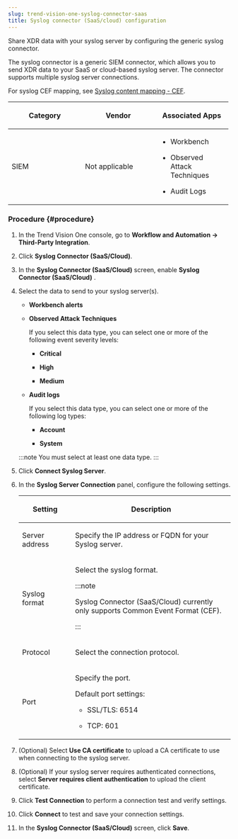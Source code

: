 ```yaml
---
slug: trend-vision-one-syslog-connector-saas
title: Syslog connector (SaaS/cloud) configuration
---
```


Share XDR data with your syslog server by configuring the generic syslog connector.

The syslog connector is a generic SIEM connector, which allows you to send XDR data to your SaaS or cloud-based syslog server. The connector supports multiple syslog server connections.

For syslog CEF mapping, see [Syslog content mapping - CEF](syslog-content-mapping-cef.md).

<table style="width:99%;">
<colgroup>
<col style="width: 33%" />
<col style="width: 33%" />
<col style="width: 33%" />
</colgroup>
<thead>
<tr>
<th><p>Category</p></th>
<th><p>Vendor</p></th>
<th><p>Associated Apps</p></th>
</tr>
</thead>
<tbody>
<tr>
<td><p>SIEM</p></td>
<td><p>Not applicable</p></td>
<td><ul>
<li><p>Workbench</p></li>
<li><p>Observed Attack Techniques</p></li>
<li><p>Audit Logs</p></li>
</ul></td>
</tr>
</tbody>
</table>

### Procedure {#procedure}

1.  In the Trend Vision One console, go to **Workflow and Automation → Third-Party Integration**.

2.  Click **Syslog Connector (SaaS/Cloud)**.

3.  In the **Syslog Connector (SaaS/Cloud)** screen, enable **Syslog Connector (SaaS/Cloud)** .

4.  Select the data to send to your syslog server(s).

    - **Workbench alerts**

    - **Observed Attack Techniques**

      If you select this data type, you can select one or more of the following event severity levels:

      - **Critical**

      - **High**

      - **Medium**

    - **Audit logs**

      If you select this data type, you can select one or more of the following log types:

      - **Account**

      - **System**

    :::note
    You must select at least one data type.
    :::

5.  Click **Connect Syslog Server**.

6.  In the **Syslog Server Connection** panel, configure the following settings.

    <table>
    <colgroup>
    <col style="width: 25%" />
    <col style="width: 75%" />
    </colgroup>
    <thead>
    <tr>
    <th><p>Setting</p></th>
    <th><p>Description</p></th>
    </tr>
    </thead>
    <tbody>
    <tr>
    <td><p>Server address</p></td>
    <td><p>Specify the IP address or FQDN for your Syslog server.</p></td>
    </tr>
    <tr>
    <td><p>Syslog format</p></td>
    <td><p>Select the syslog format.</p>
    

    :::note
    
    <p>Syslog Connector (SaaS/Cloud) currently only supports Common Event Format (CEF).</p>
    

    :::

    </td>
    </tr>
    <tr>
    <td><p>Protocol</p></td>
    <td><p>Select the connection protocol.</p></td>
    </tr>
    <tr>
    <td><p>Port</p></td>
    <td><p>Specify the port.</p>
    <p>Default port settings:</p>
    <ul>
    <li><p>SSL/TLS: 6514</p></li>
    <li><p>TCP: 601</p></li>
    </ul></td>
    </tr>
    </tbody>
    </table>

7.  (Optional) Select **Use CA certificate** to upload a CA certificate to use when connecting to the syslog server.

8.  (Optional) If your syslog server requires authenticated connections, select **Server requires client authentication** to upload the client certificate.

9.  Click **Test Connection** to perform a connection test and verify settings.

10. Click **Connect** to test and save your connection settings.

11. In the **Syslog Connector (SaaS/Cloud)** screen, click **Save**.

